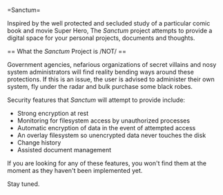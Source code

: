 =Sanctum=

Inspired by the well protected and secluded study of a particular
comic book and movie Super Hero, The *Sanctum* project attempts to
provide a digital space for your personal projects, documents and
thoughts.

== What the *Sanctum* Project is /NOT/ ==

Government agencies, nefarious organizations of secret villains and
nosy system administrators will find reality bending ways around these
protections.  If this is an issue, the user is advised to administer
their own system, fly under the radar and bulk purchase some black
robes.

Security features that *Sanctum* will attempt to provide include:

* Strong encryption at rest
* Monitoring for filesystem access by unauthorized processes
* Automatic encryption of data in the event of attempted access
* An overlay filesystem so unencrypted data never touches the disk
* Change history
* Assisted document management

If you are looking for any of these features, you won't find them at
the moment as they haven't been implemented yet.

Stay tuned.